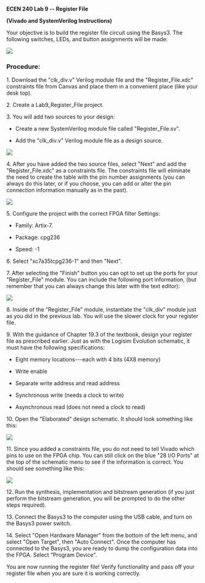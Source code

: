 **ECEN 240 Lab 9 -- Register File**

**(Vivado and SystemVerilog Instructions)**

Your objective is to build the register file circuit using the Basys3.
The following switches, LEDs, and button assignments will be made:

![](media/Basys3_RegFile.png)

### Procedure:

 1\. Download the "clk\_div.v" Verilog module file and the
 "Register\_File.xdc" constraints file from Canvas and place them in a
 convenient place (like your desk top).

 2\. Create a Lab9\_Register\_File project.

 3\. You will add two sources to your design:

-   Create a new SystemVerilog module file called "Register\_File.sv".

-   Add the "clk\_div.v" Verilog module file as a design source.

![](media/image2.png)

4\. After you have added the two source files, select "Next" and add the
"Register\_File.xdc" as a constraints file. The constraints file will
eliminate the need to create the table with the pin number assignments
(you can always do this later, or if you choose, you can add or alter
the pin connection information manually as in the past).

![](media/image3.png)

5\. Configure the project with the correct FPGA filter Settings:

-   Family: Artix-7.

-   Package: cpg236

-   Speed: -1

 6\. Select "xc7a35tcpg236-1" and then "Next".

 7\. After selecting the "Finish" button you can opt to set up the
 ports for your "Register\_File" module. You can include the following
 port information, (but remember that you can always change this later
 with the text editor):

![](media/image4.png)

 8\. Inside of the "Register\_File" module, instantiate the "clk\_div"
 module just as you did in the previous lab. You will use the slower
 clock for your register file.

 9\. With the guidance of Chapter 19.3 of the textbook, design your
 register file as prescribed earlier. Just as with the Logisim
 Evolution schematic, it must have the following specifications:

-   Eight memory locations---each with 4 bits (4X8 memory)

-   Write enable

-   Separate write address and read address

-   Synchronous write (needs a clock to write)

-   Asynchronous read (does not need a clock to read)

 10\. Open the "Elaborated" design schematic. It should look something
 like this:

![](media/image5.png)

11\. Since you added a constraints file, you do not need to tell Vivado
which pins to use on the FPGA chip. You can still click on the blue "28
I/O Ports" at the top of the schematic menu to see if the information is
correct. You should see something like this:

![](media/image6.png)

12\. Run the synthesis, implementation and bitstream generation (if you
just perform the bitstream generation, you will be prompted to do the
other steps required).

13\. Connect the Basys3 to the computer using the USB cable, and turn on
the Basys3 power switch.

14\. Select "Open Hardware Manager" from the bottom of the left menu,
and select "Open Target", then "Auto Connect". Once the computer has
connected to the Basys3, you are ready to dump the configuration data
into the FPGA. Select "Program Device".

You are now running the register file! Verify functionality and pass off
your register file when you are sure it is working correctly.
